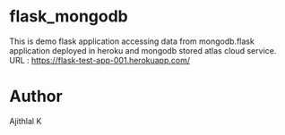 # flask_mongodb

 This is demo flask application accessing data from mongodb.flask application deployed in heroku and mongodb stored atlas cloud service.
 URL : https://flask-test-app-001.herokuapp.com/
 
# Author
  Ajithlal K
 
